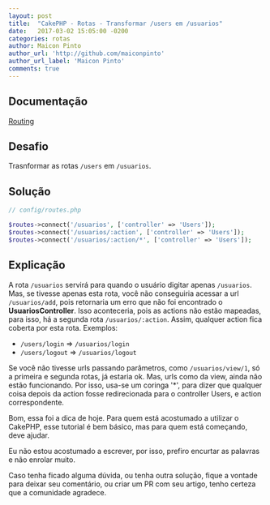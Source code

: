 ```yaml
---
layout: post
title:  "CakePHP - Rotas - Transformar /users em /usuarios"
date:   2017-03-02 15:05:00 -0200
categories: rotas
author: Maicon Pinto
author_url: 'http://github.com/maiconpinto'
author_url_label: 'Maicon Pinto'
comments: true
---
```


## Documentação

[Routing](https://book.cakephp.org/3.0/en/development/routing.html)

## Desafio

Trasnformar as rotas `/users` em `/usuarios`.

## Solução

```php
// config/routes.php

$routes->connect('/usuarios', ['controller' => 'Users']);
$routes->connect('/usuarios/:action', ['controller' => 'Users']);
$routes->connect('/usuarios/:action/*', ['controller' => 'Users']);
```

## Explicação

A rota `/usuarios` servirá para quando o usuário digitar apenas `/usuarios`. Mas, se tivesse apenas esta rota, você não conseguiria acessar a url `/usuarios/add`, pois retornaria um erro que não foi encontrado o **UsuariosController**.
Isso aconteceria, pois as actions não estão mapeadas, para isso, há a segunda rota `/usuarios/:action`.
Assim, qualquer action fica coberta por esta rota. Exemplos:

- `/users/login` => `/usuarios/login`
- `/users/logout` => `/usuarios/logout`

Se você não tivesse urls passando parâmetros, como `/usuarios/view/1`, só a primeira e segunda rotas, já estaria ok.
Mas, urls como da view, ainda não estão funcionando.
Por isso, usa-se um coringa '*', para dizer que qualquer coisa depois da action fosse redirecionada para o controller Users, e action correspondente.

Bom, essa foi a dica de hoje. Para quem está acostumado a utilizar o CakePHP, esse tutorial é bem básico, mas para quem está começando, deve ajudar.

Eu não estou acostumado a escrever, por isso, prefiro encurtar as palavras e não enrolar muito.

Caso tenha ficado alguma dúvida, ou tenha outra solução, fique a vontade para deixar seu comentário, ou criar um PR com seu artigo, tenho certeza que a comunidade agradece.